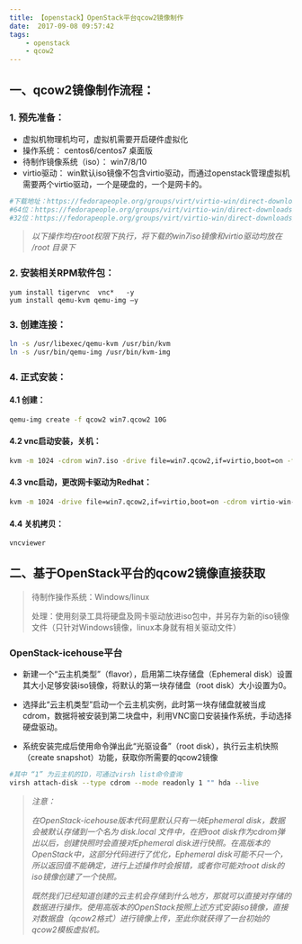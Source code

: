 ```yaml
---
title: 【openstack】OpenStack平台qcow2镜像制作
date:  2017-09-08 09:57:42
tags: 
    - openstack
    - qcow2
---
```


## 一、qcow2镜像制作流程：

### 1. 预先准备：

- 虚拟机物理机均可，虚拟机需要开启硬件虚拟化 
- 操作系统： centos6/centos7 桌面版 
- 待制作镜像系统（iso）： win7/8/10 
- virtio驱动： win默认iso镜像不包含virtio驱动，而通过openstack管理虚拟机需要两个virtio驱动，一个是硬盘的，一个是网卡的。

```bash
#下载地址：https://fedorapeople.org/groups/virt/virtio-win/direct-downloads/archive-virtio/virtio-win-0.1.140-1/virtio-win-0.1.140.iso 
#64位：https://fedorapeople.org/groups/virt/virtio-win/direct-downloads/archive-virtio/virtio-win-0.1.140-1/virtio-win-0.1.140_amd64.vfd  
#32位：https://fedorapeople.org/groups/virt/virtio-win/direct-downloads/archive-virtio/virtio-win-0.1.140-1/virtio-win-0.1.140_x86.vfd 
```

> *以下操作均在root权限下执行，将下载的win7iso镜像和virtio驱动均放在 /root 目录下*



### 2. 安装相关RPM软件包：

```
yum install tigervnc  vnc*   -y
yum install qemu-kvm qemu-img –y
```

### 3. 创建连接：

```bash
ln -s /usr/libexec/qemu-kvm /usr/bin/kvm
ln -s /usr/bin/qemu-img /usr/bin/kvm-img
```

### 4. 正式安装：

#### 4.1 创建：

```bash
qemu-img create -f qcow2 win7.qcow2 10G
```

#### 4.2 vnc启动安装，关机：

```bash
kvm -m 1024 -cdrom win7.iso -drive file=win7.qcow2,if=virtio,boot=on -fda virtio-win-0.1.102_amd64.vfd -boot d -nographic -vnc :3
```

#### 4.3 vnc启动，更改网卡驱动为Redhat：

```bash
kvm -m 1024 -drive file=win7.qcow2,if=virtio,boot=on -cdrom virtio-win-0.1.102.iso -net nic,model=virtio -net user -boot c -nographic -vnc :3
```

#### 4.4 关机拷贝：

```bash
vncviewer
```



## 二、基于OpenStack平台的qcow2镜像直接获取

> 待制作操作系统：Windows/linux
>
> 处理：使用刻录工具将硬盘及网卡驱动放进iso包中，并另存为新的iso镜像文件（只针对Windows镜像，linux本身就有相关驱动文件）
>

### OpenStack-icehouse平台

- 新建一个“云主机类型”（flavor），启用第二块存储盘（Ephemeral disk）设置其大小足够安装iso镜像，将默认的第一块存储盘（root disk）大小设置为0。

- 选择此“云主机类型”启动一个云主机实例，此时第一块存储盘就被当成cdrom，数据将被安装到第二块盘中，利用VNC窗口安装操作系统，手动选择硬盘驱动。

- 系统安装完成后使用命令弹出此“光驱设备”（root disk），执行云主机快照（create snapshot）功能，获取你所需要的qcow2镜像

```bash
#其中 “1” 为云主机的ID，可通过virsh list命令查询
virsh attach-disk --type cdrom --mode readonly 1 "" hda --live
```

> *注意：*
>
> *在OpenStack-icehouse版本代码里默认只有一块Ephemeral disk，数据会被默认存储到一个名为 disk.local 文件中，在把root disk作为cdrom弹出以后，创建快照时会直接对Ephemeral disk进行快照。在高版本的OpenStack中，这部分代码进行了优化，Ephemeral disk可能不只一个，所以返回值不能确定，进行上述操作时会报错，或者你可能对root disk的iso镜像创建了一个快照。*
>
> *既然我们已经知道创建的云主机会存储到什么地方，那就可以直接对存储的数据进行操作。使用高版本的OpenStack按照上述方式安装iso镜像，直接对数据盘（qcow2格式）进行镜像上传，至此你就获得了一台初始的qcow2模板虚拟机。*